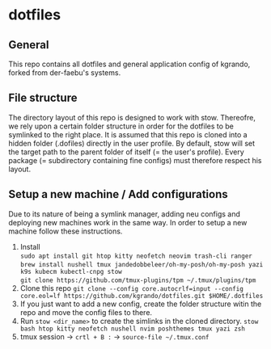 # dotfiles
## General

This repo contains all dotfiles and general application config of kgrando, forked from der-faebu's systems.

## File structure

The directory layout of this repo is designed to work with stow.
Thereofre, we rely upon a certain folder structure in order for the dotfiles to be symlinked to the right place.
It is assumed that this repo is cloned into a hidden folder (.dofiles) directly in the user profile.
By default, stow will set the target path to the parent folder of itself (= the user's profile).
Every package (= subdirectory containing fine configs) must therefore respect his layout. 

## Setup a new machine / Add configurations
Due to its nature of being a symlink manager, adding neu configs and deploying new machines work in the same way.
In order to setup a new machine follow these instructions.

1. Install  
    ``` sudo apt install git htop kitty neofetch neovim trash-cli ranger ```  
    ``` brew install nushell tmux jandedobbeleer/oh-my-posh/oh-my-posh yazi k9s kubecm kubectl-cnpg stow ```  
    ``` git clone https://github.com/tmux-plugins/tpm ~/.tmux/plugins/tpm ```
2. Clone this repo ```git clone --config core.autocrlf=input --config core.eol=lf https://github.com/kgrando/dotfiles.git $HOME/.dotfiles ```
3. If you just want to add a new config, create the folder structure witin the repo and move the config files to there.
4. Run ```stow <dir_name>``` to create the simlinks in the cloned directory. ``` stow bash htop kitty neofetch nushell nvim poshthemes tmux yazi zsh ```
5. tmux session -> ``` crtl + B : ``` -> ``` source-file ~/.tmux.conf ``` 
